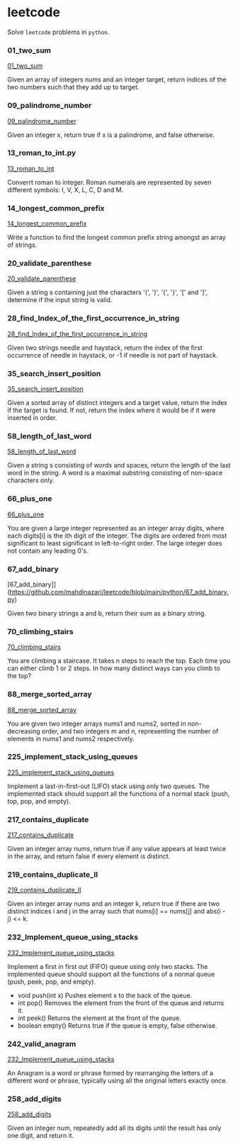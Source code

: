 # leetcode
Solve `leetcode` problems in `python`.

### 01_two_sum
[01_two_sum](https://github.com/mahdinazari/leetcode/blob/main/python/01_two_sum.py)

Given an array of integers nums and an integer target, return indices of the two numbers such that they add up to target.

### 09_palindrome_number
[09_palindrome_number](https://github.com/mahdinazari/leetcode/blob/main/python/09_palindrome_number)

Given an integer x, return true if x is a palindrome, and false otherwise.

### 13_roman_to_int.py
[13_roman_to_int](https://github.com/mahdinazari/leetcode/blob/main/python/13_roman_to_int.py)

Converrt roman to integer. Roman numerals are represented by seven different symbols: I, V, X, L, C, D and M.

### 14_longest_common_prefix
[14_longest_common_prefix](https://github.com/mahdinazari/leetcode/blob/main/python/14_longest_common_prefix.py)

Write a function to find the longest common prefix string amongst an array of strings.

### 20_validate_parenthese
[20_validate_parenthese](https://github.com/mahdinazari/leetcode/blob/main/python/20_validate_parenthese.py)

Given a string s containing just the characters '(', ')', '{', '}', '[' and ']', determine if the input string is valid.


### 28_find_Index_of_the_first_occurrence_in_string
[28_find_Index_of_the_first_occurrence_in_string](https://github.com/mahdinazari/leetcode/blob/main/python/28_find_Index_of_the_first_occurrence_in_string.py)

Given two strings needle and haystack, return the index of the first occurrence of needle in haystack, or -1 if needle is not part of haystack.

### 35_search_insert_position
[35_search_insert_position](https://github.com/mahdinazari/leetcode/blob/main/python/35_search_insert_position.py)

Given a sorted array of distinct integers and a target value, return the index if the target is found. If not, return the index where it would be if it were inserted in order.

### 58_length_of_last_word
[58_length_of_last_word](https://github.com/mahdinazari/leetcode/blob/main/python/58_length_of_last_word.py)

Given a string s consisting of words and spaces, return the length of the last word in the string.
A word is a maximal substring consisting of non-space characters only.

### 66_plus_one
[66_plus_one](https://github.com/mahdinazari/leetcode/blob/main/python/70_climbing_stairs)

You are given a large integer represented as an integer array digits, where each digits[i] is the
ith digit of the integer. The digits are ordered from most significant to least significant in left-to-right order.
The large integer does not contain any leading 0's.

### 67_add_binary
[67_add_binary]](https://github.com/mahdinazari/leetcode/blob/main/python/67_add_binary.py)

Given two binary strings a and b, return their sum as a binary string.

### 70_climbing_stairs
[70_climbing_stairs](https://github.com/mahdinazari/leetcode/blob/main/python/70_climbing_stairs)

You are climbing a staircase. It takes n steps to reach the top.
Each time you can either climb 1 or 2 steps. In how many distinct ways can you climb to the top?

### 88_merge_sorted_array
[88_merge_sorted_array](https://github.com/mahdinazari/leetcode/blob/main/python/88_merge_sorted_array.py)

You are given two integer arrays nums1 and nums2, sorted in non-decreasing order, and two integers m and n, representing the number of elements in nums1 and nums2 respectively.

### 225_implement_stack_using_queues
[225_implement_stack_using_queues](https://github.com/mahdinazari/leetcode/blob/main/python/225_implement_stack_using_queues.py)

Implement a last-in-first-out (LIFO) stack using only two queues. The implemented stack should support all the functions of a normal stack (push, top, pop, and empty).

### 217_contains_duplicate
[217_contains_duplicate](https://github.com/mahdinazari/leetcode/blob/main/python/217_contains_duplicate.py)

Given an integer array nums, return true if any value appears at least twice in the array,
and return false if every element is distinct.

### 219_contains_duplicate_II
[219_contains_duplicate_II](https://github.com/mahdinazari/leetcode/blob/main/python/219_contains_duplicate_II.py)

Given an integer array nums and an integer k, return true if there are two distinct indices i and j in the array such that nums[i] == nums[j] and abs(i - j) <= k.


### 232_Implement_queue_using_stacks
[232_Implement_queue_using_stacks](https://github.com/mahdinazari/leetcode/blob/main/python/232_Implement_queue_using_stacks.py)


Implement a first in first out (FIFO) queue using only two stacks. The implemented queue should support all the functions of a normal queue (push, peek, pop, and empty).


- void push(int x) Pushes element x to the back of the queue.
- int pop() Removes the element from the front of the queue and returns it.
- int peek() Returns the element at the front of the queue.
- boolean empty() Returns true if the queue is empty, false otherwise.


### 242_valid_anagram
[232_Implement_queue_using_stacks](https://github.com/mahdinazari/leetcode/blob/main/python/242_valid_anagram.py)


An Anagram is a word or phrase formed by rearranging the letters of a different word or phrase, typically using all the original letters exactly once.


### 258_add_digits
[258_add_digits](https://github.com/mahdinazari/leetcode/blob/main/python/258_add_digits.py)

Given an integer num, repeatedly add all its digits until the result has only one digit, and return it.
